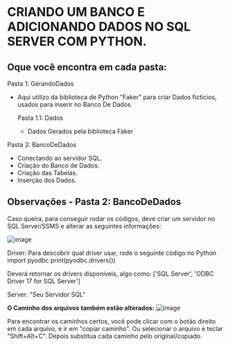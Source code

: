 # CRIANDO UM BANCO E ADICIONANDO DADOS NO SQL SERVER COM PYTHON.

## Oque você encontra em cada pasta:

Pasta 1: GerandoDados
 - Aqui utilizo da biblioteca de Python "Faker" para criar Dados fictícios, usados para inserir no Banco De Dados

   Pasta 1.1: Dados
   - Dados Gerados pela biblioteca Faker

Pasta 2: BancoDeDados
 - Conectando ao servidor SQL.
 - Criação do Banco de Dados.
 - Criação das Tabelas.
 - Inserção dos Dados.


## Observações - Pasta 2: BancoDeDados

Caso queira, para conseguir rodar os códigos, deve criar um servidor no SQL Server/SSMS e alterar as seguintes informações:

![image](https://github.com/user-attachments/assets/9ec92bd6-c098-419a-b870-f36f05c4d400)

Driver: 
Para descobrir qual driver usar, rode o seguinte código no Python
 import pyodbc
 print(pyodbc.drivers())

Deverá retornar os drivers disponíveis, algo como:
 ['SQL Server', 'ODBC Driver 17 for SQL Server']

Server: "Seu Servidor SQL"


**O Caminho dos arquivos também estão alterados:**
![image](https://github.com/user-attachments/assets/7232b6c8-247b-47c0-a892-4be518f36c4e)

Para encontrar os caminhos certos, você pode clicar com o botão direito em cada arquivo, e ir em "copiar caminho". Ou selecionar o arquivo e teclar "Shift+Alt+C".
Depois substitua cada caminho pelo original/copiado.
